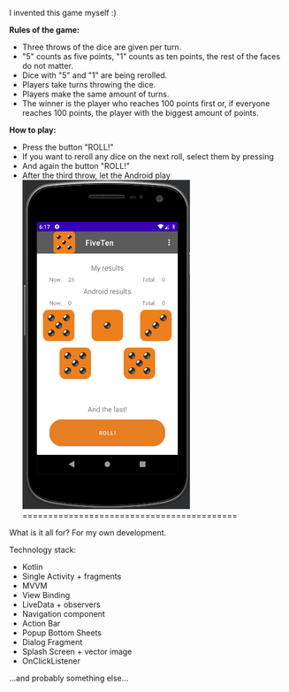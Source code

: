 
I invented this game myself :)

**Rules of the game:**

- Three throws of the dice are given per turn.
- "5" counts as five points, "1" counts as ten points, the rest of the faces do not matter.
- Dice with "5" and "1" are being rerolled.
- Players take turns throwing the dice.
- Players make the same amount of turns.
- The winner is the player who reaches 100 points first or, if everyone reaches 100 points, the player with the biggest amount of points.
            
**How to play:**
            
- Press the button "ROLL!"
- If you want to reroll any dice on the next roll, select them by pressing
- And again the button "ROLL!"
- After the third throw, let the Android play
![](FiveTen.png)
==========================================

What is it all for?
For my own development.

Technology stack:

- Kotlin
- Single Activity + fragments
- MVVM
- View Binding
- LiveData + observers
- Navigation component
- Action Bar
- Popup Bottom Sheets
- Dialog Fragment
- Splash Screen + vector image
- OnClickListener

...and probably something else...
               
